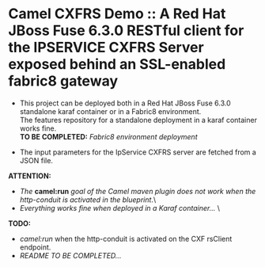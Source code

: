 # Camel CXFRS Demo :: A Red Hat JBoss Fuse 6.3.0 RESTful client for the IPSERVICE CXFRS Server exposed behind an SSL-enabled fabric8 gateway
- This project can be deployed both in a Red Hat JBoss Fuse 6.3.0 standalone karaf container or in a Fabric8 environment. \
The features repository for a standalone deployment in a karaf container works fine. \
**TO BE COMPLETED:** *Fabric8 environment deployment*

- The input parameters for the IpService CXFRS server are fetched from a JSON file.

**ATTENTION:** 
- *The* **camel:run** *goal of the Camel maven plugin does not work when the http-conduit is activated in the blueprint*.\
- *Everything works fine when deployed in a Karaf container...* \

**TODO:** 
- *camel:run* when the http-conduit is activated on the CXF rsClient endpoint.
- *README TO BE COMPLETED...*